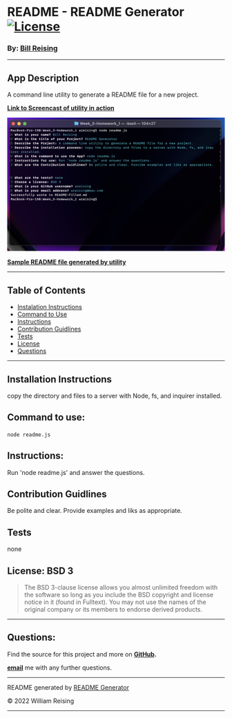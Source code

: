 # README - README Generator [![License](https://img.shields.io/badge/License-BSD_3--Clause-blue.svg)](https://opensource.org/licenses/BSD-3-Clause)

### By: [Bill Reising](#questions)

---

## App Description

A command line utility to generate a README file for a new project.

**[Link to Screencast of utility in action](https://drive.google.com/file/d/1R4LeteEnSQppnwmtE_sDOX09Xy2hz_P-/view)**

![Screen Shot](screenshot.png)

**[Sample README file generated by utility](README-Filled.md)**

---

## Table of Contents
- [Instalation Instructions](#installation-instructions)
- [Command to Use](#command-to-use)
- [Instructions](#instructions)
- [Contribution Guidlines](#contribution-guidlines)
- [Tests](#tests)
- [License](#license-bsd-3)
- [Questions](#questions)

---

## Installation Instructions

copy the directory and files to a server with Node, fs, and inquirer installed.

## Command to use:

<code>node readme.js</code>

## Instructions:

Run 'node readme.js' and answer the questions.

## Contribution Guidlines

Be polite and clear. Provide examples and liks as appropriate.

## Tests

none

## License: BSD 3

>The BSD 3-clause license allows you almost unlimited freedom with the software so long as you include the BSD copyright and license notice in it (found in Fulltext). You may not use the names of the original company or its members to endorse derived products.

---

## Questions:

Find the source for this project and more on **[GitHub](https://github.com/wreising).**

**[email](wreising@mac.com)** me with any further questions.

---

README generated by [README Generator](https://github.com/wreising/Week_5-Homework_1)

© 2022 William Reising

---